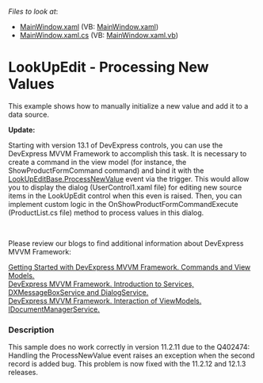 <!-- default file list -->
*Files to look at*:

* [MainWindow.xaml](./CS/HowToCreateLookUpEdit/MainWindow.xaml) (VB: [MainWindow.xaml](./VB/HowToCreateLookUpEdit/MainWindow.xaml))
* [MainWindow.xaml.cs](./CS/HowToCreateLookUpEdit/MainWindow.xaml.cs) (VB: [MainWindow.xaml.vb](./VB/HowToCreateLookUpEdit/MainWindow.xaml.vb))
<!-- default file list end -->
# LookUpEdit - Processing New Values


<p>This example shows how to manually initialize a new value and add it to a data source.</p><p><strong>Update:</strong><strong><br />
</strong></p><p>Starting with version 13.1 of DevExpress controls, you can use the DevExpress MVVM Framework to accomplish this task. It is necessary to create a command in the view model (for instance, the ShowProductFormCommand command) and bind it with the <a href="http://documentation.devexpress.com/#WPF/DevExpressXpfEditorsLookUpEditBase_ProcessNewValuetopic"><u>LookUpEditBase.ProcessNewValue</u></a> event via the trigger. This would allow you to display the dialog (UserControl1.xaml file) for editing new source items in the LookUpEdit control when this even is raised. Then, you can implement custom logic in the OnShowProductFormCommandExecute (ProductList.cs file) method to process values in this dialog.</p><br />
<p>Please review our blogs to find additional information about DevExpress MVVM Framework:</p><p><a href="https://community.devexpress.com/blogs/wpf/archive/2013/08/29/getting-started-with-devexpress-mvvm-framework-commands-and-view-models.aspx"><u>Getting Started with DevExpress MVVM Framework. Commands and View Models.</u></a><u><br />
</u><a href="https://community.devexpress.com/blogs/wpf/archive/2013/09/30/devexpress-mvvm-framework-introduction-to-services-dxmessageboxservice-and-dialogservice.aspx"><u>DevExpress MVVM Framework. Introduction to Services, DXMessageBoxService and DialogService.</u></a><u><br />
</u><a href="https://community.devexpress.com/blogs/wpf/archive/2013/10/09/devexpress-mvvm-framework-interaction-of-viewmodels-idocumentmanagerservice.aspx"><u>DevExpress MVVM Framework. Interaction of ViewModels. IDocumentManagerService.</u></a></p>


<h3>Description</h3>

<p>This sample does no work correctly in version 11.2.11 due to the <a data-ticket="Q402474">Q402474: Handling the ProcessNewValue event raises an exception when the second record is added</a> bug. This problem is now fixed with the 11.2.12 and 12.1.3 releases.</p>

<br/>


